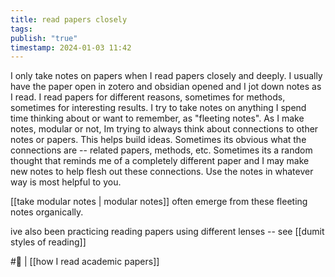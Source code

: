 ```yaml
---
title: read papers closely
tags: 
publish: "true"
timestamp: 2024-01-03 11:42
---
```

I only take notes on papers when I read papers closely and deeply. I usually have the paper open in zotero and obsidian opened and I jot down notes as I read. I read papers for different reasons, sometimes for methods, sometimes for interesting results. I try to take notes on anything I spend time thinking about or want to remember, as "fleeting notes". As I make notes, modular or not, Im trying to always think about connections to other notes or papers. This helps build ideas. Sometimes its obvious what the connections are -- related papers, methods, etc. Sometimes its a random thought that reminds me of a completely different paper and I may make new notes to help flesh out these connections. Use the notes in whatever way is most helpful to you. 

[[take modular notes | modular notes]] often emerge from these fleeting notes organically. 

ive also been practicing reading papers using different lenses -- see [[dumit styles of reading]]


#🐛  | [[how I read academic papers]]
